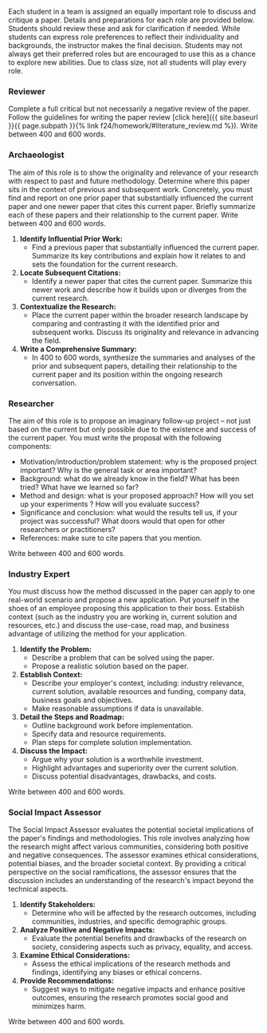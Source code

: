 Each student in a team is assigned an equally important role to discuss and critique a paper. Details and preparations for each role are provided below. Students should review these and ask for clarification if needed. While students can express role preferences to reflect their individuality and backgrounds, the instructor makes the final decision. Students may not always get their preferred roles but are encouraged to use this as a chance to explore new abilities. Due to class size, not all students will play every role.

### Reviewer

Complete a full critical but not necessarily a negative review of the paper. Follow the guidelines for writing the paper review [click here]({{ site.baseurl }}{{ page.subpath }}{% link f24/homework/#literature_review.md %}). Write between 400 and 600 words.

### Archaeologist

The aim of this role is to show the originality and relevance of your research with respect to past and future methodology. Determine where this paper sits in the context of previous and subsequent work. Concretely, you must find and report on one prior paper that substantially influenced the current paper and one newer paper that cites this current paper. Briefly summarize each of these papers and their relationship to the current paper. Write between 400 and 600 words.

1. **Identify Influential Prior Work:**
   - Find a previous paper that substantially influenced the current paper. Summarize its key contributions and explain how it relates to and sets the foundation for the current research.
2. **Locate Subsequent Citations:**
   - Identify a newer paper that cites the current paper. Summarize this newer work and describe how it builds upon or diverges from the current research.
3. **Contextualize the Research:**
   - Place the current paper within the broader research landscape by comparing and contrasting it with the identified prior and subsequent works. Discuss its originality and relevance in advancing the field.
4. **Write a Comprehensive Summary:**
   - In 400 to 600 words, synthesize the summaries and analyses of the prior and subsequent papers, detailing their relationship to the current paper and its position within the ongoing research conversation.

### Researcher

The aim of this role is to propose an imaginary follow-up project – not just based on the current but only possible due to the existence and success of the current paper. You must write the proposal with the following components:

- Motivation/introduction/problem statement: why is the proposed project important? Why is the general task or area important?
- Background: what do we already know in the field? What has been tried? What have we learned so far?
- Method and design: what is your proposed approach? How will you set up your experiments ? How will you evaluate success?
- Significance and conclusion: what would the results tell us, if your project was successful? What doors would that open for other researchers or practitioners?
- References: make sure to cite papers that you mention.

Write between 400 and 600 words.

### Industry Expert

You must discuss how the method discussed in the paper can apply to one real-world scenario and propose a new application. Put yourself in the shoes of an employee proposing this application to their boss. Establish context (such as the industry you are working in, current solution and resources, etc.) and discuss the use-case, road map, and business advantage of utilizing the method for your application.

1. **Identify the Problem:**
   - Describe a problem that can be solved using the paper.
   - Propose a realistic solution based on the paper.
2. **Establish Context:**
   - Describe your employer's context, including: industry relevance, current solution, available resources and funding, company data, business goals and objectives.
   - Make reasonable assumptions if data is unavailable.
3. **Detail the Steps and Roadmap:**
   - Outline background work before implementation.
   - Specify data and resource requirements.
   - Plan steps for complete solution implementation.
4. **Discuss the Impact:**
   - Argue why your solution is a worthwhile investment.
   - Highlight advantages and superiority over the current solution.
   - Discuss potential disadvantages, drawbacks, and costs.

Write between 400 and 600 words.

### Social Impact Assessor

The Social Impact Assessor evaluates the potential societal implications of the paper's findings and methodologies. This role involves analyzing how the research might affect various communities, considering both positive and negative consequences. The assessor examines ethical considerations, potential biases, and the broader societal context. By providing a critical perspective on the social ramifications, the assessor ensures that the discussion includes an understanding of the research's impact beyond the technical aspects.

1. **Identify Stakeholders:**
   - Determine who will be affected by the research outcomes, including communities, industries, and specific demographic groups.
2. **Analyze Positive and Negative Impacts:**
   - Evaluate the potential benefits and drawbacks of the research on society, considering aspects such as privacy, equality, and access.
3. **Examine Ethical Considerations:**
   - Assess the ethical implications of the research methods and findings, identifying any biases or ethical concerns.
4. **Provide Recommendations:**
   - Suggest ways to mitigate negative impacts and enhance positive outcomes, ensuring the research promotes social good and minimizes harm.

Write between 400 and 600 words.